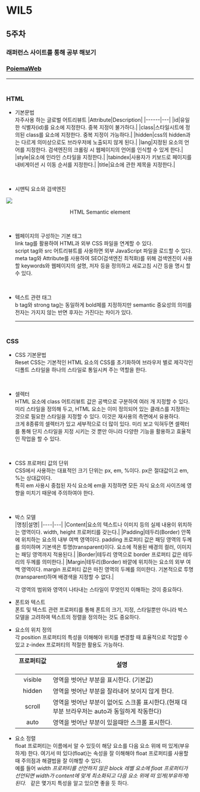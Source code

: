 # WIL5
## 5주차
### 래퍼런스 사이트를 통해 공부 해보기
### [PoiemaWeb](https://poiemaweb.com/)<hr>
### <br> **HTML**
* 기본문법
  <br> 자주사용 하는 글로벌 어트리뷰트
  |Attribute|Description|
  |------|---|
  |id|유일한 식별자(id)를 요소에 지정한다. 중복 지정이 불가하다.|
  |class|스타일시트에 정의된 class를 요소에 지정한다. 중복 지정이 가능하다.|
  |hidden|css의 hidden과는 다르게 의미상으로도 브라우저에 노출되지 않게 된다.|
  |lang|지정된 요소의 언어를 지정한다. 검색엔진의 크롤링 시 웹페이지의 언어를 인식할 수 있게 한다.|
  |style|요소에 인라인 스타일을 지정한다.|
  |tabindex|사용자가 키보드로 페이지를 내비게이션 시 이동 순서를 지정한다.|
  |title|요소에 관한 제목을 지정한다.|
<br>

 * 시맨틱 요소와 검색엔진
  <br> <p align = "center">
<img src = "https://poiemaweb.com/img/building-structure.png">
</p>
<p align = "center">
HTML Semantic element
</p>
<br>

* 웹페이지의 구성하는 기본 태그
  <br> link tag를 활용하여  HTML과 외부 CSS 파일을 연계할 수 있다.
  <br> script tag와 src 어트리뷰트를 사용하면 외부 JavaScript 파일을 로드할 수 있다.
  <br> meta tag와 Attribute를 사용하여 SEO(검색엔진 최적화)를 위해 검색엔진이 사용할 keywords와 웹페이지의 설명, 저자 등을 정의하고 새로고침 시간 등을 명시 할 수 있다.
<br>

* 텍스트 관련 태그
 <br> b tag와 strong tag는 동일하게 bold체를 지정하지만 semantic 중요성의 의미를 전자는 가지지 않는 반면 후자는 가진다는 차이가 있다.<hr>

### <br> **CSS**
* CSS 기본문법
  <br> Reset CSS는 기본적인 HTML 요소의 CSS를 초기화하여 브라우저 별로 제각각인 디폴트 스타일을 하나의 스타일로 통일시켜 주는 역할을 한다.
<br>

* 셀렉터
  <br> HTML 요소에 class 어트리뷰트 값은 공백으로 구분하여 여러 개 지정할 수 있다. 미리 스타일을 정의해 두고, HTML 요소는 이미 정의되어 있는 클래스를 지정하는 것으로 필요한 스타일을 지정할 수 있다. 이것은 재사용의 측면에서 유용하다.
  <br> 크게 8종류의 셀렉터가 있고 세부적으로 더 많이 있다. 미리 보고 익혀두면 셀렉터를 통해 단지 스타일을 지정 시키는 것 뿐만 아니라 다양한 기능을 활용하고 효율적인 작업을 할 수 있다.
<br>

* CSS 프로퍼티 값의 단위
  <br>  CSS에서 사용하는 대표적인 크기 단위는 px, em, %이다.
px은 절대값이고 em, %는 상대값이다.
<br> 특히 em 사용시 중첩된 자식 요소에 em을 지정하면 모든 자식 요소의 사이즈에 영향을 미치기 때문에 주의하여야 한다.
<br>

* 박스 모델
  <br>
  |명칭|설명|
    |----|---|
    |Content|요소의 텍스트나 이미지 등의 실제 내용이 위치하는 영역이다. width, height 프로퍼티를 갖는다.|
    |Padding|테두리(Border) 안쪽에 위치하는 요소의 내부 여백 영역이다. padding 프로퍼티 값은 패딩 영역의 두께를 의미하며 기본색은 투명(transparent)이다. 요소에 적용된 배경의 컬러, 이미지는 패딩 영역까지 적용된다.|
    |Border|테두리 영역으로 border 프로퍼티 값은 테두리의 두께를 의미한다.|
    |Margin|테두리(Border) 바깥에 위치하는 요소의 외부 여백 영역이다. margin 프로퍼티 값은 마진 영역의 두께를 의미한다. 기본적으로 투명(transparent)하며 배경색을 지정할 수 없다.| <br>
    
    각 영역의 범위와 영역이 나타내는 스타일이 무엇인지 이해하는 것이 중요하다.
    <br>

* 폰트와 텍스트 
  <br> 폰트 및 텍스트 관련 프로퍼티를 통해 폰트의 크기, 지정, 스타일뿐만 아니라 박스 모델을 고려하여 텍스트의 정렬을 정의하는 것도 중요하다.
  <br>

* 요소의 위치 정의
  <br> 각 position 프로퍼티의 특성을 이해해야 위치를 변경할 때 효율적으로 작업할 수 있고 z-index 프로퍼티의 적절한 활용도 가능하다.
  <br>

  프로퍼티값 &nbsp; &nbsp; &nbsp;|설명
  :---------:|-----
  visible |영역을 벗어난 부분을 표시한다. (기본값)
  hidden|영역을 벗어난 부분을 잘라내어 보이지 않게 한다.
  scroll|	영역을 벗어난 부분이 없어도 스크롤 표시한다.(현재 대부분 브라우저는 auto과 동일하게 작동한다)
  auto|영역을 벗어난 부분이 있을때만 스크롤 표시한다.

* 요소 정렬
  <br> float 프로퍼티는 이름에서 알 수 있듯이 해당 요소를 다음 요소 위에 떠 있게(부유하게) 한다. 여기서 떠 있다(float)는 속성을 잘 이해해야 float 프로퍼티를 사용할 때 주의점과 해결법을 잘 이해할 수 있다. 
  <br> 예를 들어 *width 프로퍼티를 선언하지 않은 block 레벨 요소에 float 프로퍼티가 선언되면 width가 content에 맞게 최소화되고 다음 요소 위에 떠 있게(부유하게) 된다.* &nbsp; 같은 몇가지 특성을 알고 있으면 좋을 듯 하다.